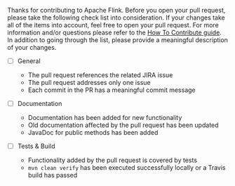 Thanks for contributing to Apache Flink. Before you open your pull request, please take the following check list into consideration.
If your changes take all of the items into account, feel free to open your pull request. For more information and/or questions please refer to the [How To Contribute guide](http://flink.apache.org/how-to-contribute.html).
In addition to going through the list, please provide a meaningful description of your changes.

- [ ] General
  - The pull request references the related JIRA issue
  - The pull request addresses only one issue
  - Each commit in the PR has a meaningful commit message

- [ ] Documentation
  - Documentation has been added for new functionality
  - Old documentation affected by the pull request has been updated
  - JavaDoc for public methods has been added

- [ ] Tests & Build
  - Functionality added by the pull request is covered by tests
  - `mvn clean verify` has been executed successfully locally or a Travis build has passed
